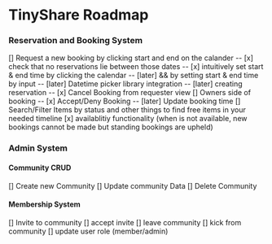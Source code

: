 # TinyShare Roadmap

### Reservation and Booking System

[] Request a new booking by clicking start and end on the calander
-- [x] check that no reservations lie between those dates
-- [x] intuitively set start & end time by clicking the calendar
-- [later] && by setting start & end time by input
-- [later] Datetime picker library integration
-- [later] creating reservation
-- [x] Cancel Booking from requester view
[] Owners side of booking
-- [x] Accept/Deny Booking
-- [later] Update booking time
[] Search/Filter Items by status and other things to find free items in your needed timeline
[x] availablitiy functionality (when is not available, new bookings cannot be made but standing bookings are upheld)

### Admin System

#### Community CRUD

[] Create new Community
[] Update community Data
[] Delete Community

#### Membership System

[] Invite to community
[] accept invite
[] leave community
[] kick from community
[] update user role (member/admin)
